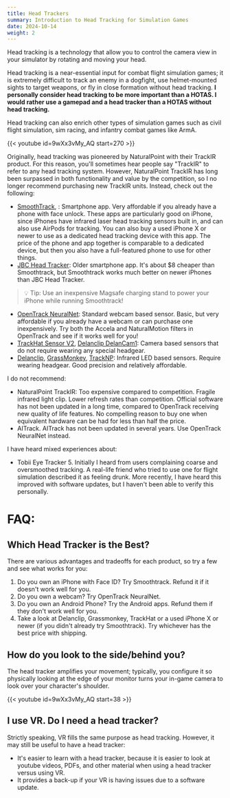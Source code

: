 ```yaml
---
title: Head Trackers
summary: Introduction to Head Tracking for Simulation Games
date: 2024-10-14
weight: 2
---
```

Head tracking is a technology that allow you to control the camera view in your simulator by rotating and moving your head.

Head tracking is a near-essential input for combat flight simulation games; it is extremely difficult to track an enemy in a dogfight, use helmet-mounted sights to target weapons, or fly in close formation without head tracking. **I personally consider head tracking to be more important than a HOTAS. I would rather use a gamepad and a head tracker than a HOTAS without head tracking.**

Head tracking can also enrich other types of simulation games such as civil flight simulation, sim racing, and infantry combat games like ArmA.

{{< youtube id=9wXx3vMy_AQ start=270 >}}

Originally, head tracking was pioneered by NaturalPoint with their TrackIR product. For this reason, you'll sometimes hear people say "TrackIR" to refer to any head tracking system. However, NaturalPoint TrackIR has long been surpassed in both functionality and value by the competition, so I no longer recommend purchasing new TrackIR units. Instead, check out the following:

- [SmoothTrack](https://smoothtrack.app/), : Smartphone app. Very affordable if you already have a phone with face unlock. These apps are particularly good on iPhone, since iPhones have infrared laser head tracking sensors built in, and can also use AirPods for tracking. You can also buy a used iPhone X or newer to use as a dedicated head tracking device with this app. The price of the phone and app together is comparable to a dedicated device, but then you also have a full-featured phone to use for other things.
- [JBC Head Tracker](https://jbcconsulting448679429.wordpress.com/): Older smartphone app. It's about $8 cheaper than Smoothtrack, but Smoothtrack works much better on newer iPhones than JBC Head Tracker.

> 💡 Tip: Use an inexpensive Magsafe charging stand to power your iPhone while running Smoothtrack!

- [OpenTrack NeuralNet](https://github.com/opentrack/opentrack/wiki/AI-Face-Tracking): Standard webcam based sensor. Basic, but very affordable if you already have a webcam or can purchase one inexpensively. Try both the Accela and NaturalMotion filters in OpenTrack and see if it works well for you!
- [TrackHat Sensor V2](https://www.trackhat.org/sensorv2), [Delanclip DelanCam1](https://delanclip.com/product/delancam1/): Camera based sensors that do not require wearing any special headgear.
- [Delanclip](https://delanengineering.com/), [GrassMonkey](https://grassmonkeysimulations.com/), [TrackNP](https://www.aliexpress.com/w/wholesale-tracknp.html): Infrared LED based sensors. Require wearing headgear. Good precision and relatively affordable.

I do not recommend:

- NaturalPoint TrackIR: Too expensive compared to competition. Fragile infrared light clip. Lower refresh rates than competition. Official software has not been updated in a long time, compared to OpenTrack receiving new quality of life features. No compelling reason to buy one when equivalent hardware can be had for less than half the price.
- AITrack. AITrack has not been updated in several years. Use OpenTrack NeuralNet instead.

I have heard mixed experiences about:

- Tobii Eye Tracker 5. Initially I heard from users complaining coarse and oversmoothed tracking. A real-life friend who tried to use one for flight simulation described it as feeling drunk. More recently, I have heard this improved with software updates, but I haven't been able to verify this personally.


# FAQ:

## Which Head Tracker is the Best?

There are various advantages and tradeoffs for each product, so try a few and see what works for you:

1. Do you own an iPhone with Face ID? Try Smoothtrack. Refund it if it doesn't work well for you.
1. Do you own a webcam? Try OpenTrack NeuralNet.
1. Do you own an Android Phone? Try the Android apps. Refund them if they don't work well for you.
1. Take a look at Delanclip, Grassmonkey, TrackHat or a used iPhone X or newer (if you didn't already try Smoothtrack). Try whichever has the best price with shipping.

## How do you look to the side/behind you?

The head tracker amplifies your movement; typically, you configure it so physically looking at the edge of your monitor turns your in-game camera to look over your character's shoulder.

{{< youtube id=9wXx3vMy_AQ start=38 >}}

## I use VR. Do I need a head tracker?

Strictly speaking, VR fills the same purpose as head tracking. However, it may still be useful to have a head tracker:

- It's easier to learn with a head tracker, because it is easier to look at youtube videos, PDFs, and other material when using a head tracker versus using VR.
- It provides a back-up if your VR is having issues due to a software update.
